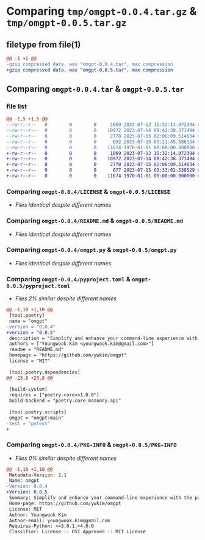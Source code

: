 # Comparing `tmp/omgpt-0.0.4.tar.gz` & `tmp/omgpt-0.0.5.tar.gz`

## filetype from file(1)

```diff
@@ -1 +1 @@
-gzip compressed data, was "omgpt-0.0.4.tar", max compression
+gzip compressed data, was "omgpt-0.0.5.tar", max compression
```

## Comparing `omgpt-0.0.4.tar` & `omgpt-0.0.5.tar`

### file list

```diff
@@ -1,5 +1,5 @@
--rw-r--r--   0        0        0     1069 2023-07-12 15:32:14.072394 omgpt-0.0.4/LICENSE
--rw-r--r--   0        0        0    10972 2023-07-14 08:42:38.371494 omgpt-0.0.4/README.md
--rw-r--r--   0        0        0     2778 2023-07-15 02:06:09.514634 omgpt-0.0.4/omgpt.py
--rw-r--r--   0        0        0      692 2023-07-15 03:21:45.586134 omgpt-0.0.4/pyproject.toml
--rw-r--r--   0        0        0    11674 1970-01-01 00:00:00.000000 omgpt-0.0.4/PKG-INFO
+-rw-r--r--   0        0        0     1069 2023-07-12 15:32:14.072394 omgpt-0.0.5/LICENSE
+-rw-r--r--   0        0        0    10972 2023-07-14 08:42:38.371494 omgpt-0.0.5/README.md
+-rw-r--r--   0        0        0     2778 2023-07-15 02:06:09.514634 omgpt-0.0.5/omgpt.py
+-rw-r--r--   0        0        0      677 2023-07-15 03:33:02.538529 omgpt-0.0.5/pyproject.toml
+-rw-r--r--   0        0        0    11674 1970-01-01 00:00:00.000000 omgpt-0.0.5/PKG-INFO
```

### Comparing `omgpt-0.0.4/LICENSE` & `omgpt-0.0.5/LICENSE`

 * *Files identical despite different names*

### Comparing `omgpt-0.0.4/README.md` & `omgpt-0.0.5/README.md`

 * *Files identical despite different names*

### Comparing `omgpt-0.0.4/omgpt.py` & `omgpt-0.0.5/omgpt.py`

 * *Files identical despite different names*

### Comparing `omgpt-0.0.4/pyproject.toml` & `omgpt-0.0.5/pyproject.toml`

 * *Files 2% similar despite different names*

```diff
@@ -1,10 +1,10 @@
 [tool.poetry]
 name = "omgpt"
-version = "0.0.4"
+version = "0.0.5"
 description = "Simplify and enhance your command-line experience with the power of AI"
 authors = ["Youngwook Kim <youngwook.kim@gmail.com>"]
 readme = "README.md"
 homepage = "https://github.com/ywkim/omgpt"
 license = "MIT"
 
 [tool.poetry.dependencies]
@@ -23,8 +23,8 @@
 
 [build-system]
 requires = ["poetry-core>=1.0.0"]
 build-backend = "poetry.core.masonry.api"
 
 [tool.poetry.scripts]
 omgpt = "omgpt:main"
-test = "pytest"
+
```

### Comparing `omgpt-0.0.4/PKG-INFO` & `omgpt-0.0.5/PKG-INFO`

 * *Files 0% similar despite different names*

```diff
@@ -1,10 +1,10 @@
 Metadata-Version: 2.1
 Name: omgpt
-Version: 0.0.4
+Version: 0.0.5
 Summary: Simplify and enhance your command-line experience with the power of AI
 Home-page: https://github.com/ywkim/omgpt
 License: MIT
 Author: Youngwook Kim
 Author-email: youngwook.kim@gmail.com
 Requires-Python: >=3.8.1,<4.0.0
 Classifier: License :: OSI Approved :: MIT License
```

